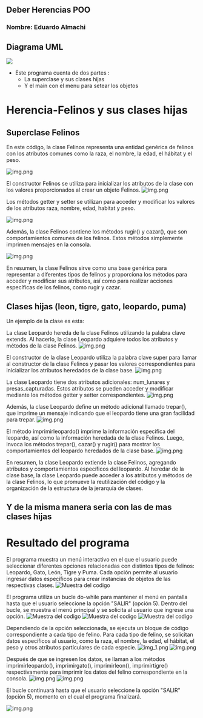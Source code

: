 ## Deber Herencias POO

### Nombre: Eduardo Almachi

## Diagrama UML

![](imagenesreadme/UML.png)

- Este programa cuenta de dos partes :
    - La superclase y sus clases hijas
    - Y el main con el menu para setear los objetos

# Herencia-Felinos y sus clases hijas
## Superclase Felinos
En este código, la clase Felinos representa una entidad genérica de felinos con los atributos comunes como la raza, el nombre, la edad, el hábitat y el peso.

![img.png](imagenesreadme/14.png)

El constructor Felinos se utiliza para inicializar los atributos de la clase con los valores proporcionados al crear un objeto Felinos.
![img.png](imagenesreadme/img15.png)

Los métodos getter y setter se utilizan para acceder y modificar los valores de los atributos raza, nombre, edad, habitat y peso.

![img.png](imagenesreadme/16.png)

Además, la clase Felinos contiene los métodos rugir() y cazar(), que son comportamientos comunes de los felinos. Estos métodos simplemente imprimen mensajes en la consola.

![img.png](imagenesreadme/17.png)

En resumen, la clase Felinos sirve como una base genérica para representar a diferentes tipos de felinos y proporciona los métodos para acceder y modificar sus atributos, así como para realizar acciones específicas de los felinos, como rugir y cazar.
## Clases hijas (leon, tigre, gato, leopardo, puma)
Un ejemplo de la clase es esta: 

La clase Leopardo hereda de la clase Felinos utilizando la palabra clave extends. Al hacerlo, la clase Leopardo adquiere todos los atributos y métodos de la clase Felinos.
![img.png](imagenesreadme/18.png)

El constructor de la clase Leopardo utiliza la palabra clave super para llamar al constructor de la clase Felinos y pasar los valores correspondientes para inicializar los atributos heredados de la clase base.
![img.png](imagenesreadme/19.png)

La clase Leopardo tiene dos atributos adicionales: num_lunares y presas_capturadas. Estos atributos se pueden acceder y modificar mediante los métodos getter y setter correspondientes.
![img.png](imagenesreadme/20.png)

Además, la clase Leopardo define un método adicional llamado trepar(), que imprime un mensaje indicando que el leopardo tiene una gran facilidad para trepar.
![img.png](imagenesreadme/21.png)

El método imprimirleopardo() imprime la información específica del leopardo, así como la información heredada de la clase Felinos. Luego, invoca los métodos trepar(), cazar() y rugir() para mostrar los comportamientos del leopardo heredados de la clase base.
![img.png](imagenesreadme/22.png)

En resumen, la clase Leopardo extiende la clase Felinos, agregando atributos y comportamientos específicos del leopardo. Al heredar de la clase base, la clase Leopardo puede acceder a los atributos y métodos de la clase Felinos, lo que promueve la reutilización del código y la organización de la estructura de la jerarquía de clases.

Y de la misma manera seria con las de mas clases hijas
---
# Resultado del programa
El programa muestra un menú interactivo en el que el usuario puede seleccionar diferentes opciones relacionadas con distintos tipos de felinos: Leopardo, Gato, León, Tigre y Puma. Cada opción permite al usuario ingresar datos específicos para crear instancias de objetos de las respectivas clases.
![Muestra del codigo](imagenesreadme/1.png)

El programa utiliza un bucle do-while para mantener el menú en pantalla hasta que el usuario seleccione la opción "SALIR" (opción 5). Dentro del bucle, se muestra el menú principal y se solicita al usuario que ingrese una opción.
![Muestra del codigo](imagenesreadme/2.png)
![Muestra del codigo](imagenesreadme/3.png)
![Muestra del codigo](imagenesreadme/23.png)


Dependiendo de la opción seleccionada, se ejecuta un bloque de código correspondiente a cada tipo de felino. Para cada tipo de felino, se solicitan datos específicos al usuario, como la raza, el nombre, la edad, el hábitat, el peso y otros atributos particulares de cada especie.
![img_1.png](imagenesreadme/1234.png)
![img.png](imagenesreadme/12.png)

Después de que se ingresen los datos, se llaman a los métodos imprimirleopardo(), imprimirgato(), imprimirleon(), imprimirtigre() respectivamente para imprimir los datos del felino correspondiente en la consola.
![img.png](imagenesreadme/6.png)
![img.png](imagenesreadme/123.png)

El bucle continuará hasta que el usuario seleccione la opción "SALIR" (opción 5), momento en el cual el programa finalizará.

![img.png](imagenesreadme/1234.png)